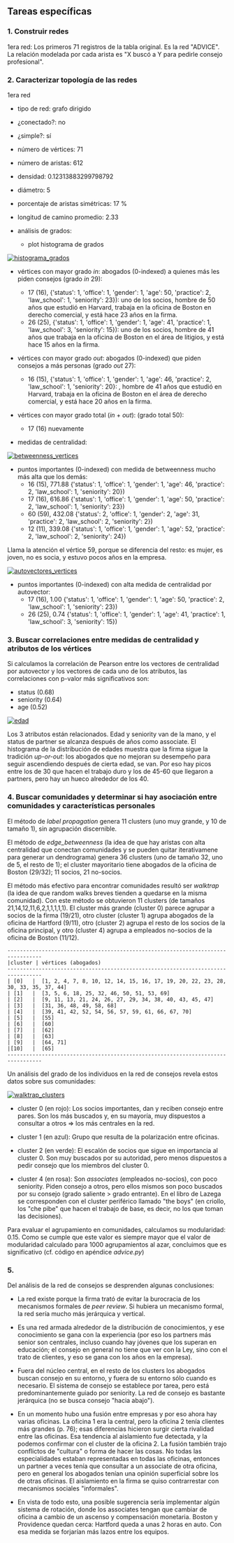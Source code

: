 ## Tareas específicas

### 1. Construir redes

1era red: Los primeros 71 registros de la tabla original. Es la red "ADVICE".
La relación modelada por cada arista es "X buscó a Y para pedirle consejo profesional".

### 2. Caracterizar topología de las redes

1era red

* tipo de red:			  grafo dirigido
* ¿conectado?:			  no
* ¿simple?:			  sí
* número de vértices: 		  71
* número de aristas: 		  612 
* densidad: 			  0.12313883299798792
* diámetro:			  5
* porcentaje de aristas simétricas: 17 %
* longitud de camino promedio:	  2.33
* análisis de grados:

  - plot histograma de grados

 [![histograma_grados](https://github.com/diegoo/dmct_tp2/blob/master/histograma_grados_red_consejos.png)](#grados)

  - vértices con mayor grado *in*: abogados (0-indexed) a quienes más les piden consejos (grado *in* 29):
    - 17 (16), {'status': 1, 'office': 1, 'gender': 1, 'age': 50, 'practice': 2, 'law_school': 1, 'seniority': 23}): uno de los socios, hombre de 50 años que estudió en Harvard, trabaja en la oficina de Boston en derecho comercial, y está hace 23 años en la firma.
    - 26 (25), {'status': 1, 'office': 1, 'gender': 1, 'age': 41, 'practice': 1, 'law_school': 3, 'seniority': 15}): uno de los socios, hombre de 41 años que trabaja en la oficina de Boston en el área de litigios, y está hace 15 años en la firma.

  - vértices con mayor grado *out*: abogados (0-indexed) que piden consejos a más personas (grado *out* 27):
    - 16 (15), {'status': 1, 'office': 1, 'gender': 1, 'age': 46, 'practice': 2, 'law_school': 1, 'seniority': 20}: , hombre de 41 años que estudió en Harvard, trabaja en la oficina de Boston en el área de derecho comercial, y está hace 20 años en la firma.

  - vértices con mayor grado total (*in* + *out*): (grado total 50):
    - 17 (16) nuevamente
 
* medidas de centralidad:

 [![betweenness_vertices](https://github.com/diegoo/dmct_tp2/blob/master/betweenness_vertices.png)](#betweenness_vertices)

  - puntos importantes (0-indexed) con medida de betweenness mucho más alta que los demás: 
    - 16 (15), 771.88 {'status': 1, 'office': 1, 'gender': 1, 'age': 46, 'practice': 2, 'law_school': 1, 'seniority': 20}) 
    - 17 (16), 616.86 {'status': 1, 'office': 1, 'gender': 1, 'age': 50, 'practice': 2, 'law_school': 1, 'seniority': 23}) 
    - 60 (59), 432.08 {'status': 2, 'office': 1, 'gender': 2, 'age': 31, 'practice': 2, 'law_school': 2, 'seniority': 2})  
    - 12 (11), 339.08 {'status': 1, 'office': 1, 'gender': 1, 'age': 52, 'practice': 2, 'law_school': 2, 'seniority': 24}) 

  Llama la atención el vértice 59, porque se diferencia del resto: es mujer, es joven, no es socia, y estuvo pocos años en la empresa.

 [![autovectores_vertices](https://github.com/diegoo/dmct_tp2/blob/master/autovectores_vertices.png)](#autovectores_vertices)
 
  - puntos importantes (0-indexed) con alta medida de centralidad por autovector:
    - 17 (16), 1.00 {'status': 1, 'office': 1, 'gender': 1, 'age': 50, 'practice': 2, 'law_school': 1, 'seniority': 23}) 
    - 26 (25), 0.74 {'status': 1, 'office': 1, 'gender': 1, 'age': 41, 'practice': 1, 'law_school': 3, 'seniority': 15})


### 3. Buscar correlaciones entre medidas de centralidad y atributos de los vértices

Si calculamos la correlación de Pearson entre los vectores de centralidad por autovector y los vectores de cada uno de los atributos, las correlaciones con p-valor más significativos son:
   - status (0.68)
   - seniority (0.64)
   - age (0.52)

 [![edad](https://github.com/diegoo/dmct_tp2/blob/master/edad.png)](#edad)
 
Los 3 atributos están relacionados. Edad y seniority van de la mano, y el status de partner se alcanza después de años como associate. El histograma de la distribución de edades muestra que la firma sigue la tradición *up-or-out*: los abogados que no mejoran su desempeño para seguir ascendiendo después de cierta edad, se van. Por eso hay picos entre los de 30 que hacen el trabajo duro y los de 45-60 que llegaron a partners, pero hay un hueco alrededor de los 40.


### 4. Buscar comunidades y determinar si hay asociación entre comunidades y características personales

El método de *label propagation* genera 11 clusters (uno muy grande, y 10 de tamaño 1), sin agrupación discernible.

El método de *edge_betweenness* (la idea de que hay aristas con alta centralidad que conectan comunidades y se pueden quitar iterativamene para generar un dendrograma) genera 36 clusters (uno de tamaño 32, uno de 5, el resto de 1); el cluster mayoritario tiene abogados de la oficina de Boston (29/32); 11 socios, 21 no-socios.

El método más efectivo para encontrar comunidades resultó ser *walktrap* (la idea de que random walks breves tienden a quedarse en la misma comunidad). Con este método se obtuvieron 11 clusters (de tamaños 21,14,12,11,6,2,1,1,1,1,1). El cluster más grande (cluster 0) parece agrupar a socios de la firma (19/21), otro cluster (cluster 1) agrupa abogados de la oficina de Hartford (9/11), otro (cluster 2) agrupa el resto de los socios de la oficina principal, y otro (cluster 4) agrupa a empleados no-socios de la oficina de Boston (11/12).

```
---------------------------------------------------------------------------------
|cluster | vértices (abogados)
---------------------------------------------------------------------------------
| [0]	|  [1, 2, 4, 7, 8, 10, 12, 14, 15, 16, 17, 19, 20, 22, 23, 28, 30, 33, 35, 37, 44]
| [1]	|  [3, 5, 6, 18, 25, 32, 46, 50, 51, 53, 69]
| [2]	|  [9, 11, 13, 21, 24, 26, 27, 29, 34, 38, 40, 43, 45, 47]
| [3]	|  [31, 36, 48, 49, 58, 68]
| [4]	|  [39, 41, 42, 52, 54, 56, 57, 59, 61, 66, 67, 70]
| [5]	|  [55]
| [6]	|  [60]
| [7]	|  [62]
| [8]	|  [63]
| [9]	|  [64, 71]
|[10]	|  [65]
---------------------------------------------------------------------------------
```

Un análisis del grado de los individuos en la red de consejos revela estos datos sobre sus comunidades:

 [![walktrap_clusters](https://github.com/diegoo/dmct_tp2/blob/master/walktrap_clusters.png)](#walktrap_clusters)

 - cluster 0 (en rojo): Los socios importantes, dan y reciben consejo entre pares. Son los más buscados y, en su mayoría, muy dispuestos a consultar a otros => los más centrales en la red.
  
 - cluster 1 (en azul): Grupo que resulta de la polarización entre oficinas.
  
 - cluster 2 (en verde): El escalón de socios que sigue en importancia al cluster 0. Son muy buscados por su autoridad, pero menos dispuestos a pedir consejo que los miembros del cluster 0.
  
 - cluster 4 (en rosa): Son *associates* (empleados no-socios), con poco seniority. Piden consejo a otros, pero ellos mismos son poco buscados por su consejo (grado saliente > grado entrante). En el libro de Lazega se corresponden con el cluster periférico llamado "the boys" (en criollo, los "che pibe" que hacen el trabajo de base, es decir, no los que toman las decisiones).

Para evaluar el agrupamiento en comunidades, calculamos su modularidad: 0.15. Como se cumple que este valor es siempre mayor que el valor de modularidad calculado para 1000 agrupamientos al azar, concluimos que es significativo (cf. código en apéndice *advice.py*)


### 5.

Del análisis de la red de consejos se desprenden algunas conclusiones:

- La red existe porque la firma trató de evitar la burocracia de los mecanismos formales de *peer review*. Si hubiera un mecanismo formal, la red sería mucho más jerárquica y vertical.

- Es una red armada alrededor de la distribución de conocimientos, y ese conocimiento se gana con la experiencia (por eso los partners más senior son centrales, incluso cuando hay jóvenes que los superan en educación; el consejo en general no tiene que ver con la Ley, sino con el trato de clientes, y eso se gana con los años en la empresa).

- Fuera del núcleo central, en el resto de los clusters los abogados buscan consejo en su entorno, y fuera de su entorno sólo cuando es necesario. El sistema de consejo se establece por tarea, pero está predominantemente guiado por seniority. La red de consejo es bastante jerárquica (no se busca consejo "hacia abajo"). 

- En un momento hubo una fusión entre empresas y por eso ahora hay varias oficinas. La oficina 1 era la central, pero la oficina 2 tenía clientes más grandes (p. 76); esas diferencias hicieron surgir cierta rivalidad entre las oficinas. Esa tendencia al aislamiento fue detectada, y la podemos confirmar con el cluster de la oficina 2. La fusión también trajo conflictos de "cultura" o forma de hacer las cosas. No todas las especialidades estaban representadas en todas las oficinas, entonces un partner a veces tenía que consultar a un associate de otra oficina, pero en general los abogados tenían una opinión superficial sobre los de otras oficinas. El aislamiento en la firma se quiso contrarrestar con mecanismos sociales "informales".

- En vista de todo esto, una posible sugerencia sería implementar algún sistema de rotación, donde los associates tengan que cambiar de oficina a cambio de un ascenso y compensación monetaria. Boston y Providence quedan cerca: Hartford queda a unas 2 horas en auto. Con esa medida se forjarían más lazos entre los equipos.


